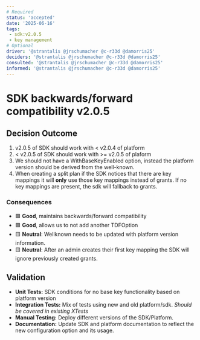```yaml
---
# Required
status: 'accepted'
date: '2025-06-16'
tags:
 - sdk:v2.0.5
 - key management
# Optional
driver: '@strantalis @jrschumacher @c-r33d @damorris25'
deciders: '@strantalis @jrschumacher @c-r33d @damorris25'
consulted: '@strantalis @jrschumacher @c-r33d @damorris25'
informed: '@strantalis @jrschumacher @c-r33d @damorris25'
---
```

# SDK backwards/forward compatibility v2.0.5

## Decision Outcome

1. v2.0.5 of SDK should work with < v2.0.4 of platform
2. < v2.0.5 of SDK should work with >= v2.0.5 of plaform
3. We should not have a WithBaseKeyEnabled option, instead the platform version should be derived from the well-known.
4. When creating a split plan if the SDK notices that there are key mappings it will **only** use those key mappings instead of grants. If no key mappings are present, the sdk will fallback to grants.

<!-- This is an optional element. Feel free to remove. -->
### Consequences

- 🟩 **Good**, maintains backwards/forward compatibility
- 🟩 **Good**, allows us to not add another TDFOption
- 🟨 **Neutral**: Wellknown needs to be updated with platform version information.
- 🟨 **Neutral**: After an admin creates their first key mapping the SDK will ignore previously created grants.

<!-- This is an optional element. Feel free to remove. -->
## Validation

- **Unit Tests:** SDK conditions for no base key functionality based on platform version
- **Integration Tests:** Mix of tests using new and old platform/sdk. *Should be covered in existing XTests*
- **Manual Testing:** Deploy different versions of the SDK/Platform.
- **Documentation:** Update SDK and platform documentation to reflect the new configuration option and its usage.
